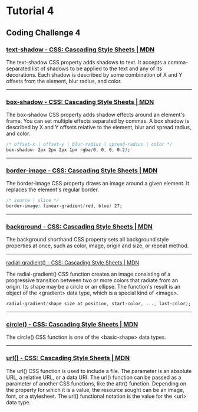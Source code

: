 # Tutorial 4

## Coding Challenge 4

### [text-shadow - CSS: Cascading Style Sheets | MDN](https://developer.mozilla.org/en-US/docs/Web/CSS/text-shadow)

The text-shadow CSS property adds shadows to text. It accepts a comma-separated list of shadows to be applied to the text and any of its decorations. Each shadow is described by some combination of X and Y offsets from the element, blur radius, and color.

---

### [box-shadow - CSS: Cascading Style Sheets | MDN](https://developer.mozilla.org/en-US/docs/Web/CSS/box-shadow)

The box-shadow CSS property adds shadow effects around an element's frame. You can set multiple effects separated by commas. A box shadow is described by X and Y offsets relative to the element, blur and spread radius, and color.

```css
/* offset-x | offset-y | blur-radius | spread-radius | color */
box-shadow: 2px 2px 2px 1px rgba(0, 0, 0, 0.2);
```

---

### [border-image - CSS: Cascading Style Sheets | MDN](https://developer.mozilla.org/en-US/docs/Web/CSS/border-image)

The border-image CSS property draws an image around a given element. It replaces the element's regular border.

```css
/* source | slice */
border-image: linear-gradient(red, blue) 27;
```

---

### [background - CSS: Cascading Style Sheets | MDN](https://developer.mozilla.org/en-US/docs/Web/CSS/background)

The background shorthand CSS property sets all background style properties at once, such as color, image, origin and size, or repeat method.

---
[radial-gradient() - CSS: Cascading Style Sheets | MDN](https://developer.mozilla.org/en-US/docs/Web/CSS/gradient/radial-gradient())

The radial-gradient() CSS function creates an image consisting of a progressive transition between two or more colors that radiate from an origin. Its shape may be a circle or an ellipse. The function's result is an object of the \<gradient> data type, which is a special kind of \<image>.

```css
radial-gradient(shape size at position, start-color, ..., last-color);
```

---

### [circle() - CSS: Cascading Style Sheets | MDN](https://developer.mozilla.org/en-US/docs/Web/CSS/basic-shape/circle())

The circle() CSS function is one of the \<basic-shape> data types.

---

### [url() - CSS: Cascading Style Sheets | MDN](https://developer.mozilla.org/en-US/docs/Web/CSS/url())

The url() CSS function is used to include a file. The parameter is an absolute URL, a relative URL, or a data URI. The url() function can be passed as a parameter of another CSS functions, like the attr() function. Depending on the property for which it is a value, the resource sought can be an image, font, or a stylesheet. The url() functional notation is the value for the \<url> data type.
